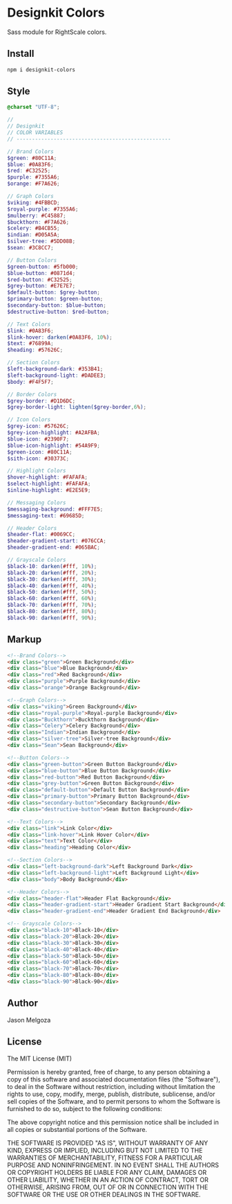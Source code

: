 # Designkit Colors

Sass module for RightScale colors.

## Install

```bash
npm i designkit-colors
```

## Style

```scss
@charset "UTF-8";

//
// Designkit
// COLOR VARIABLES
// --------------------------------------------------

// Brand Colors
$green: #80C11A;
$blue: #0A83F6;
$red: #C32525;
$purple: #7355A6;
$orange: #F7A626;

// Graph Colors
$viking: #4FBBCD;
$royal-purple: #7355A6;
$mulberry: #C45887;
$buckthorn: #F7A626;
$celery: #B4CB55;
$indian: #D05A5A;
$silver-tree: #5DD08B;
$sean: #3C8CC7;

// Button Colors
$green-button: #5fb000;
$blue-button: #0871d4;
$red-button: #C32525;
$grey-button: #E7E7E7;
$default-button: $grey-button;
$primary-button: $green-button;
$secondary-button: $blue-button;
$destructive-button: $red-button;

// Text Colors
$link: #0A83F6;
$link-hover: darken(#0A83F6, 10%);
$text: #76899A;
$heading: #57626C;

// Section Colors
$left-background-dark: #353B41;
$left-background-light: #DADEE3;
$body: #F4F5F7;

// Border Colors
$grey-border: #D1D6DC;
$grey-border-light: lighten($grey-border,6%);

// Icon Colors
$grey-icon: #57626C;
$grey-icon-highlight: #A2AFBA;
$blue-icon: #2390F7;
$blue-icon-highlight: #54A9F9;
$green-icon: #80C11A;
$sith-icon: #30373C;

// Highlight Colors
$hover-highlight: #FAFAFA;
$select-highlight: #FAFAFA;
$inline-highlight: #E2E5E9;

// Messaging Colors
$messaging-background: #FFF7E5;
$messaging-text: #69685D;

// Header Colors
$header-flat: #0069CC;
$header-gradient-start: #076CCA;
$header-gradient-end: #065BAC;

// Grayscale Colors
$black-10: darken(#fff, 10%);
$black-20: darken(#fff, 20%);
$black-30: darken(#fff, 30%);
$black-40: darken(#fff, 40%);
$black-50: darken(#fff, 50%);
$black-60: darken(#fff, 60%);
$black-70: darken(#fff, 70%);
$black-80: darken(#fff, 80%);
$black-90: darken(#fff, 90%);
```

## Markup

```html
<!--Brand Colors-->
<div class="green">Green Background</div>
<div class="blue">Blue Background</div>
<div class="red">Red Background</div>
<div class="purple">Purple Background</div>
<div class="orange">Orange Background</div>

<!--Graph Colors-->
<div class="viking">Green Background</div>
<div class="royal-purple">Royal-purple Background</div>
<div class="Buckthorn">Buckthorn Background</div>
<div class="Celery">Celery Background</div>
<div class="Indian">Indian Background</div>
<div class="silver-tree">Silver-tree Background</div>
<div class="Sean">Sean Background</div>

<!--Button Colors-->
<div class="green-button">Green Button Background</div>
<div class="blue-button">Blue Button Background</div>
<div class="red-button">Red Button Background</div>
<div class="grey-button">Green Button Background</div>
<div class="default-button">Default Button Background</div>
<div class="primary-button">Primary Button Background</div>
<div class="secondary-button">Secondary Background</div>
<div class="destructive-button">Sean Button Background</div>

<!--Text Colors-->
<div class="link">Link Color</div>
<div class="link-hover">Link Hover Color</div>
<div class="text">Text Color</div>
<div class="heading">Heading Color</div>

<!--Section Colors-->
<div class="left-background-dark">Left Background Dark</div>
<div class="left-background-light">Left Background Light</div>
<div class="body">Body Background</div>

<!--Header Colors-->
<div class="header-flat">Header Flat Background</div>
<div class="header-gradient-start">Header Gradient Start Background</div>
<div class="header-gradient-end">Header Gradient End Background</div>

<!-- Grayscale Colors-->
<div class="black-10">Black-10</div>
<div class="black-20">Black-20</div>
<div class="black-30">Black-30</div>
<div class="black-40">Black-40</div>
<div class="black-50">Black-50</div>
<div class="black-60">Black-60</div>
<div class="black-70">Black-70</div>
<div class="black-80">Black-80</div>
<div class="black-90">Black-90</div>

```

## Author

Jason Melgoza

## License

The MIT License (MIT)

Permission is hereby granted, free of charge, to any person obtaining a copy of this software and associated documentation files (the "Software"), to deal in the Software without restriction, including without limitation the rights to use, copy, modify, merge, publish, distribute, sublicense, and/or sell copies of the Software, and to permit persons to whom the Software is furnished to do so, subject to the following conditions:

The above copyright notice and this permission notice shall be included in all copies or substantial portions of the Software.

THE SOFTWARE IS PROVIDED "AS IS", WITHOUT WARRANTY OF ANY KIND, EXPRESS OR IMPLIED, INCLUDING BUT NOT LIMITED TO THE WARRANTIES OF MERCHANTABILITY, FITNESS FOR A PARTICULAR PURPOSE AND NONINFRINGEMENT. IN NO EVENT SHALL THE AUTHORS OR COPYRIGHT HOLDERS BE LIABLE FOR ANY CLAIM, DAMAGES OR OTHER LIABILITY, WHETHER IN AN ACTION OF CONTRACT, TORT OR OTHERWISE, ARISING FROM, OUT OF OR IN CONNECTION WITH THE SOFTWARE OR THE USE OR OTHER DEALINGS IN THE SOFTWARE.
